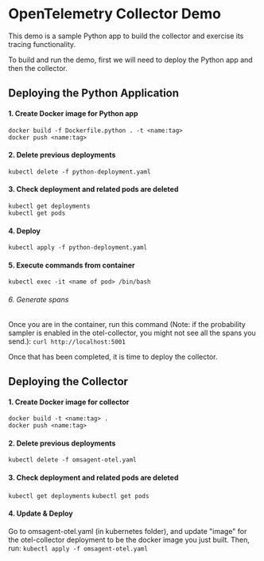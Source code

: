 # OpenTelemetry Collector Demo

This demo is a sample Python app to build the collector and exercise its tracing functionality.

To build and run the demo, first we will need to deploy the Python app and then the collector.

## Deploying the Python Application
#### 1. Create Docker image for Python app
`docker build -f Dockerfile.python . -t <name:tag>` <br/>
`docker push <name:tag>` <br/>

#### 2. Delete previous deployments
`kubectl delete -f python-deployment.yaml`<br/>

#### 3. Check deployment and related pods are deleted
`kubectl get deployments`<br/>
`kubectl get pods`<br/>

#### 4. Deploy
`kubectl apply -f python-deployment.yaml`<br/>

#### 5. Execute commands from container
`kubectl exec -it <name of pod> /bin/bash`<br/>

###### 6. Generate spans
Once you are in the container, run this command (Note: if the probability sampler is enabled in the otel-collector, you might not see all the spans you send.):
`curl http://localhost:5001`<br/>

Once that has been completed, it is time to deploy the collector.

## Deploying the Collector

#### 1. Create Docker image for collector
`docker build -t <name:tag> .` <br/>
`docker push <name:tag>` <br/>

#### 2. Delete previous deployments
`kubectl delete -f omsagent-otel.yaml`<br/>

#### 3. Check deployment and related pods are deleted
`kubectl get deployments`
`kubectl get pods`<br/>

#### 4. Update & Deploy
Go to omsagent-otel.yaml (in kubernetes folder), and update "image" for the otel-collector deployment to be the docker image you just built. Then, run:
`kubectl apply -f omsagent-otel.yaml`<br/>
